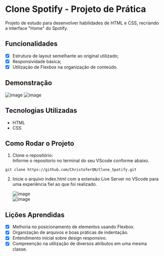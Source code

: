 # Clone Spotify - Projeto de Prática

Projeto de estudo para desenvolver habilidades de HTML e CSS, recriando a interface "Home" do Spotify.

## Funcionalidades

- [x] Estrutura de layout semelhante ao original utilizado;
- [x] Responsividade básica;
- [x] Utilização de Flexbox na organização de conteúdo.

## Demonstração

  ![image](https://github.com/user-attachments/assets/7b592032-c228-4fc5-8a76-5c702edbad56)
  ![image](https://github.com/user-attachments/assets/a9b0fc7d-2402-4d43-ae2d-151d29cb8668)

## Tecnologias Utilizadas

- HTML
- CSS

## Como Rodar o Projeto

1. Clone o repositório: <br>
Informe o repositorio no terminal do seu VScode conforme abaixo.
```
git clone https://github.com/ChristoferQN/Clone_Spotify.git
```
2. Inicie o arquivo index.html com a extensão Live Server no VScode para uma experiência fiel ao que foi realizado.

   ![image](https://github.com/user-attachments/assets/cb20f841-193c-4400-b246-e673699c5d41) <br>
   ![image](https://github.com/user-attachments/assets/06cc9c56-0cf1-4b48-91b4-6a98e1f1babb)
   
## Lições Aprendidas
    
 - [x] Melhoria no posicionamento de elementos usando Flexbox.
 - [x] Organização de arquivos e boas práticas de indentação.
 - [x] Entendimento inicial sobre design responsivo.
 - [X] Compreenção na utilização de diversos atributos em uma mesma classe.
